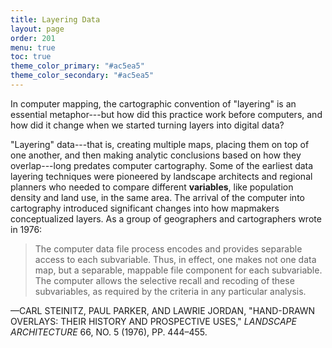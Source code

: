 ```yaml
---
title: Layering Data
layout: page
order: 201
menu: true
toc: true
theme_color_primary: "#ac5ea5"
theme_color_secondary: "#ac5ea5"
---
```


<span class="body-large">In computer mapping, the cartographic convention of "layering" is an essential metaphor---but how did this practice work before computers, and how did it change when we started turning layers into digital data?</span>

"Layering" data---that is, creating multiple maps, placing them on top of one another, and then making analytic conclusions based on how they overlap---long predates computer cartography. Some of the earliest data layering techniques were pioneered by landscape architects and regional planners who needed to compare different **variables**, like population density and land use, in the same area. The arrival of the computer into cartography introduced significant changes into how mapmakers conceptualized layers. As a group of geographers and cartographers wrote in 1976:

> The computer data file process encodes and provides separable access to each subvariable. Thus, in effect, one makes not one data map, but a separable, mappable file component for each subvariable. The computer allows the selective recall and recoding of these subvariables, as required by the criteria in any particular analysis.

<div class="container pullquote-citation">—CARL STEINITZ, PAUL PARKER, AND LAWRIE JORDAN, "HAND-DRAWN OVERLAYS: THEIR HISTORY AND PROSPECTIVE USES," <i>LANDSCAPE ARCHITECTURE</i> 66, NO. 5 (1976), PP. 444–455.</div>